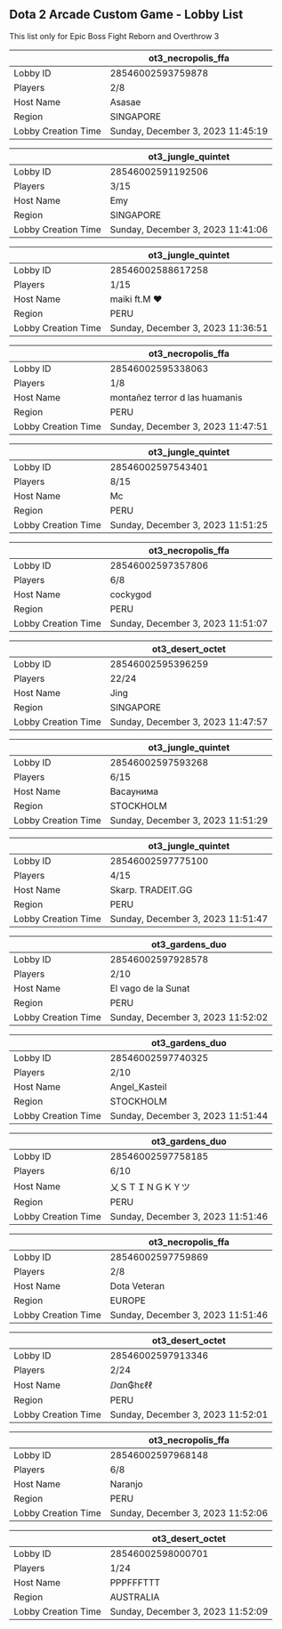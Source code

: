 ## Dota 2 Arcade Custom Game - Lobby List

This list only for Epic Boss Fight Reborn and Overthrow 3

|  | ot3_necropolis_ffa |
| ------ | ------ |
| Lobby ID | 28546002593759878 |
| Players | 2/8 |
| Host Name | Asasae |
| Region | SINGAPORE |
| Lobby Creation Time | Sunday, December 3, 2023 11:45:19 |


|  | ot3_jungle_quintet |
| ------ | ------ |
| Lobby ID | 28546002591192506 |
| Players | 3/15 |
| Host Name | Emy |
| Region | SINGAPORE |
| Lobby Creation Time | Sunday, December 3, 2023 11:41:06 |


|  | ot3_jungle_quintet |
| ------ | ------ |
| Lobby ID | 28546002588617258 |
| Players | 1/15 |
| Host Name | maiki ft.M ♥ |
| Region | PERU |
| Lobby Creation Time | Sunday, December 3, 2023 11:36:51 |


|  | ot3_necropolis_ffa |
| ------ | ------ |
| Lobby ID | 28546002595338063 |
| Players | 1/8 |
| Host Name | montañez terror d las huamanis |
| Region | PERU |
| Lobby Creation Time | Sunday, December 3, 2023 11:47:51 |


|  | ot3_jungle_quintet |
| ------ | ------ |
| Lobby ID | 28546002597543401 |
| Players | 8/15 |
| Host Name | Mc |
| Region | PERU |
| Lobby Creation Time | Sunday, December 3, 2023 11:51:25 |


|  | ot3_necropolis_ffa |
| ------ | ------ |
| Lobby ID | 28546002597357806 |
| Players | 6/8 |
| Host Name | cockygod |
| Region | PERU |
| Lobby Creation Time | Sunday, December 3, 2023 11:51:07 |


|  | ot3_desert_octet |
| ------ | ------ |
| Lobby ID | 28546002595396259 |
| Players | 22/24 |
| Host Name | Jing |
| Region | SINGAPORE |
| Lobby Creation Time | Sunday, December 3, 2023 11:47:57 |


|  | ot3_jungle_quintet |
| ------ | ------ |
| Lobby ID | 28546002597593268 |
| Players | 6/15 |
| Host Name | Васаунима |
| Region | STOCKHOLM |
| Lobby Creation Time | Sunday, December 3, 2023 11:51:29 |


|  | ot3_jungle_quintet |
| ------ | ------ |
| Lobby ID | 28546002597775100 |
| Players | 4/15 |
| Host Name | Skarp. TRADEIT.GG |
| Region | PERU |
| Lobby Creation Time | Sunday, December 3, 2023 11:51:47 |


|  | ot3_gardens_duo |
| ------ | ------ |
| Lobby ID | 28546002597928578 |
| Players | 2/10 |
| Host Name | El vago de la Sunat |
| Region | PERU |
| Lobby Creation Time | Sunday, December 3, 2023 11:52:02 |


|  | ot3_gardens_duo |
| ------ | ------ |
| Lobby ID | 28546002597740325 |
| Players | 2/10 |
| Host Name | Angel_Kasteil |
| Region | STOCKHOLM |
| Lobby Creation Time | Sunday, December 3, 2023 11:51:44 |


|  | ot3_gardens_duo |
| ------ | ------ |
| Lobby ID | 28546002597758185 |
| Players | 6/10 |
| Host Name | 乂ＳＴＩＮＧＫＹツ |
| Region | PERU |
| Lobby Creation Time | Sunday, December 3, 2023 11:51:46 |


|  | ot3_necropolis_ffa |
| ------ | ------ |
| Lobby ID | 28546002597759869 |
| Players | 2/8 |
| Host Name | Dota Veteran |
| Region | EUROPE |
| Lobby Creation Time | Sunday, December 3, 2023 11:51:46 |


|  | ot3_desert_octet |
| ------ | ------ |
| Lobby ID | 28546002597913346 |
| Players | 2/24 |
| Host Name | ⅅαn₲hɛℓℓ |
| Region | PERU |
| Lobby Creation Time | Sunday, December 3, 2023 11:52:01 |


|  | ot3_necropolis_ffa |
| ------ | ------ |
| Lobby ID | 28546002597968148 |
| Players | 6/8 |
| Host Name | Naranjo |
| Region | PERU |
| Lobby Creation Time | Sunday, December 3, 2023 11:52:06 |


|  | ot3_desert_octet |
| ------ | ------ |
| Lobby ID | 28546002598000701 |
| Players | 1/24 |
| Host Name | PPPFFFTTT |
| Region | AUSTRALIA |
| Lobby Creation Time | Sunday, December 3, 2023 11:52:09 |


